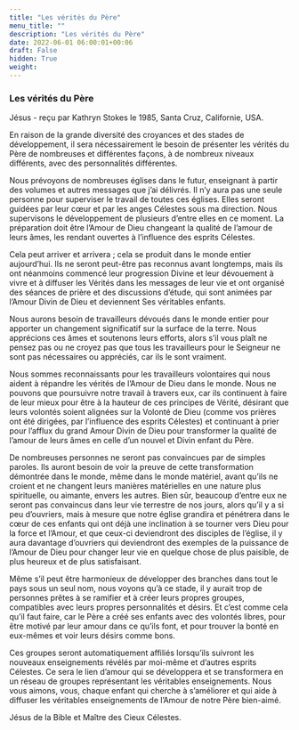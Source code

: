 ```yaml
---
title: "Les vérités du Père"
menu_title: ""
description: "Les vérités du Père"
date: 2022-06-01 06:00:01+00:06
draft: False
hidden: True
weight:
---
```

### Les vérités du Père

Jésus - reçu par Kathryn Stokes le 1985, Santa Cruz, Californie, USA.

En raison de la grande diversité des croyances et des stades de développement, il sera nécessairement le besoin de présenter les vérités du Père de nombreuses et différentes façons, à de nombreux niveaux différents, avec des personnalités différentes.

Nous prévoyons de nombreuses églises dans le futur, enseignant à partir des volumes et autres messages que j’ai délivrés. Il n’y aura pas une seule personne pour superviser le travail de toutes ces églises. Elles seront guidées par leur cœur et par les anges Célestes sous ma direction. Nous supervisons le développement de plusieurs d’entre elles en ce moment. La préparation doit être l’Amour de Dieu changeant la qualité de l’amour de leurs âmes, les rendant ouvertes à l’influence des esprits Célestes.

Cela peut arriver et arrivera ; cela se produit dans le monde entier aujourd’hui. Ils ne seront peut-être pas reconnus avant longtemps, mais ils ont néanmoins commencé leur progression Divine et leur dévouement à vivre et à diffuser les Vérités dans les messages de leur vie et ont organisé des séances de prière et des discussions d’étude, qui sont animées par l’Amour Divin de Dieu et deviennent Ses véritables enfants.

Nous aurons besoin de travailleurs dévoués dans le monde entier pour apporter un changement significatif sur la surface de la terre. Nous apprécions ces âmes et soutenons leurs efforts, alors s’il vous plaît ne pensez pas ou ne croyez pas que tous les travailleurs pour le Seigneur ne sont pas nécessaires ou appréciés, car ils le sont vraiment.

Nous sommes reconnaissants pour les travailleurs volontaires qui nous aident à répandre les vérités de l’Amour de Dieu dans le monde. Nous ne pouvons que poursuivre notre travail à travers eux, car ils continuent à faire de leur mieux pour être à la hauteur de ces principes de Vérité, désirant que leurs volontés soient alignées sur la Volonté de Dieu (comme vos prières ont été dirigées, par l’influence des esprits Célestes) et continuant à prier pour l’afflux du grand Amour Divin de Dieu pour transformer la qualité de l’amour de leurs âmes en celle d’un nouvel et Divin enfant du Père.

De nombreuses personnes ne seront pas convaincues par de simples paroles. Ils auront besoin de voir la preuve de cette transformation démontrée dans le monde, même dans le monde matériel, avant qu’ils ne croient et ne changent leurs manières matérielles en une nature plus spirituelle, ou aimante, envers les autres. Bien sûr, beaucoup d’entre eux ne seront pas convaincus dans leur vie terrestre de nos jours, alors qu’il y a si peu d’ouvriers, mais à mesure que notre église grandira et pénétrera dans le cœur de ces enfants qui ont déjà une inclination à se tourner vers Dieu pour la force et l’Amour, et que ceux-ci deviendront des disciples de l’église, il y aura davantage d’ouvriers qui deviendront des exemples de la puissance de l’Amour de Dieu pour changer leur vie en quelque chose de plus paisible, de plus heureux et de plus satisfaisant.

Même s’il peut être harmonieux de développer des branches dans tout le pays sous un seul nom, nous voyons qu’à ce stade, il y aurait trop de personnes prêtes à se ramifier et à créer leurs propres groupes, compatibles avec leurs propres personnalités et désirs. Et c’est comme cela qu’il faut faire, car le Père a créé ses enfants avec des volontés libres, pour être motivé par leur amour dans ce qu’ils font, et pour trouver la bonté en eux-mêmes et voir leurs désirs comme bons.

Ces groupes seront automatiquement affiliés lorsqu’ils suivront les nouveaux enseignements révélés par moi-même et d’autres esprits Célestes. Ce sera le lien d’amour qui se développera et se transformera en un réseau de groupes représentant les véritables enseignements. Nous vous aimons, vous, chaque enfant qui cherche à s’améliorer et qui aide à diffuser les véritables enseignements de l’Amour de notre Père bien-aimé.

Jésus de la Bible et Maître des Cieux Célestes.
